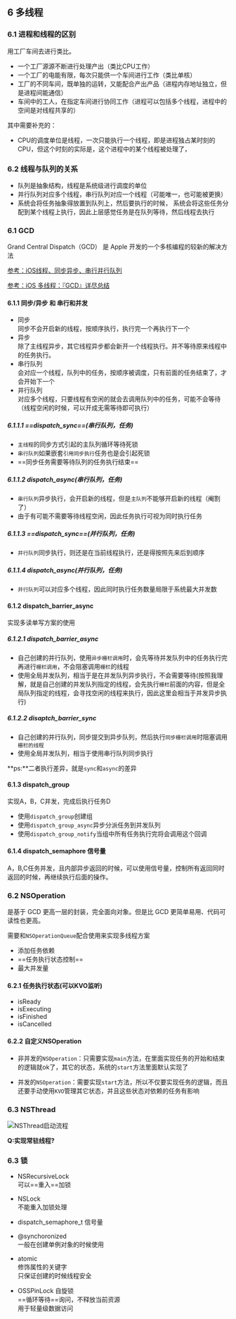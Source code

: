 ## 6 多线程


### 6.1 进程和线程的区别

用工厂车间去进行类比。

- 一个工厂源源不断进行处理产出（类比CPU工作）
- 一个工厂的电能有限，每次只能供一个车间进行工作（类比单核）
- 工厂的不同车间，既单独的运转，又能配合产出产品（进程内存地址独立，但是进程间能通信）
- 车间中的工人，在指定车间进行协同工作（进程可以包括多个线程，进程中的空间是对线程共享的）

其中需要补充的：

- CPU的调度单位是线程，一次只能执行一个线程，即是进程独占某时刻的CPU，但这个时刻的实际是，这个进程中的某个线程被处理了，

### 6.2 线程与队列的关系

- 队列是抽象结构，线程是系统级进行调度的单位
- 并行队列对应多个线程，串行队列对应一个线程（可能唯一，也可能被更换）
- 系统会将任务抽象得放置到队列上，然后要执行的时候， 系统会将这些任务分配到某个线程上执行，因此上层感觉任务是在队列等待，然后线程去执行

 
### 6.1 GCD 

Grand Central Dispatch（GCD） 是 Apple 开发的一个多核编程的较新的解决方法

[参考：iOS线程、同步异步、串行并行队列](https://juejin.im/post/5b28ca5de51d4558e03cc847)

[参考：iOS 多线程：『GCD』详尽总结](https://www.jianshu.com/p/2d57c72016c6)



#### 6.1.1 同步/异步 和 串行和并发

- 同步<br>
	同步不会开启新的线程，按顺序执行，执行完一个再执行下一个
- 异步<br>
	除了主线程异步，其它线程异步都会新开一个线程执行。并不等待原来线程中的任务执行。
- 串行队列<br>
	会对应一个线程，队列中的任务，按顺序被调度，只有前面的任务结束了，才会开始下一个
- 并行队列<br>
	对应多个线程，只要线程有空闲的就会去调用队列中的任务，可能不会等待（线程空闲的时候，可以开成无需等待即可执行）
		

##### 6.1.1.1 ==dispatch_sync==(串行队列，任务)

- `主线程`的同步方式引起的主队列循环等待死锁
- `串行队列`如果嵌套`引用同步执行`任务也是会引起死锁
- ==同步任务需要等待队列的任务执行结束==

##### 6.1.1.2 dispatch_async(串行队列，任务)

- `串行队列`异步执行，会开启新的线程，但是`主队列`不能够开启新的线程（阉割了）
- 由于有可能不需要等待线程空闲，因此任务执行可视为同时执行任务

##### 6.1.1.3 ==dispatch_sync==(并行队列，任务)

- `并行队列`同步执行，则还是在当前线程执行，还是得按照先来后到顺序

##### 6.1.1.4 dispatch_async(并行队列，任务)

- `并行队列`可以对应多个线程，因此同时执行任务数量局限于系统最大并发数

#### 6.1.2 dispatch\_barrier\_async

实现多读单写方案的使用

##### 6.1.2.1 dispatch\_barrier\_async

- 自己创建的并行队列，使用`异步栅栏调用`时，会先等待并发队列中的任务执行完再进行`栅栏调用`，不会阻塞调用`栅栏`的线程
- 使用全局并发队列，相当于是在并发队列异步执行，不会需要等待(按照我理解，就是自己创建的并发队列指定的线程，会先执行`栅栏`前面的内容，但是全局队列指定的线程，会寻找空闲的线程来执行，因此这里会相当于并发异步执行)

##### 6.1.2.2 disaptch\_barrier\_sync

- 自己创建的并行队列，同步提交到异步队列，然后执行`同步栅栏调用`时阻塞调用`栅栏的线程`
- 使用全局并发队列，相当于使用串行队列同步执行

**ps:**二者执行差异，就是`sync`和`async`的差异


#### 6.1.3 dispatch_group

实现A，B，C并发，完成后执行任务D

- 使用`dispatch_group`创建组
- 使用`dispatch_group_async`异步分派任务到并发队列
- 使用`dispatch_group_notify`当组中所有任务执行完将会调用这个回调


#### 6.1.4 dispatch_semaphore 信号量

A，B,C任务并发，且内部异步返回的时候，可以使用信号量，控制所有返回同时返回的时候，再继续执行后面的操作。


### 6.2 NSOperation

是基于 GCD 更高一层的封装，完全面向对象。但是比 GCD 更简单易用、代码可读性也更高。

需要和`NSOperationQueue`配合使用来实现多线程方案

- 添加任务依赖
- ==任务执行状态控制==
- 最大并发量

#### 6.2.1 任务执行状态(可以KVO监听)

- isReady
- isExecuting
- isFinished
- isCancelled

#### 6.2.2 自定义NSOperation

- 非并发的`NSOperation`：只需要实现`main`方法，在里面实现任务的开始和结束的逻辑就ok了，其它的状态，系统的`start`方法里面默认实现了

- 并发的`NSOperation`：需要实现`start`方法，所以不仅要实现任务的逻辑，而且还要手动使用`KVO`管理其它状态，并且这些状态对依赖的任务有影响




### 6.3 NSThread

![NSThread启动流程](https://github.com/dannyCaiHaoming/MyGitProfject/blob/master/iOS%E9%9D%A2%E8%AF%95%E5%87%86%E5%A4%87/images/6/NSThread%E5%90%AF%E5%8A%A8%E6%B5%81%E7%A8%8B.png)

**Q:实现常驻线程?**


### 6.3 锁
- NSRecursiveLock<br>
	可以==重入==加锁
- NSLock<br>
	不能重入加锁处理
- dispatch\_semaphore\_t 信号量<br>
	
- @synchoronized<br>
	一般在创建单例对象的时候使用
- atomic<br>
	修饰属性的关键字<br>
	只保证创建的时候线程安全
- OSSPinLock 自旋锁<br>
	==循环等待==询问，不释放当前资源<br>
	用于轻量级数据访问
	

